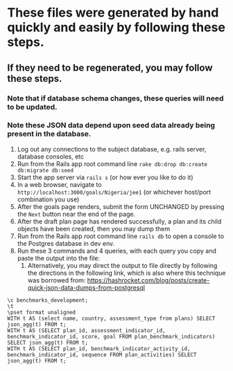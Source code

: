 # These files were generated by hand quickly and easily by following these steps.

## If they need to be regenerated, you may follow these steps.
### Note that if database schema changes, these queries will need to be updated.
### Note these JSON data depend upon seed data already being present in the database.

1. Log out any connections to the subject database, e.g. rails server, database consoles, etc 
1. Run from the Rails app root command line `rake db:drop db:create db:migrate db:seed`
1. Start the app server via `rails s` (or how ever you like to do it)
1. In a web browser, navigate to `http://localhost:3000/goals/Nigeria/jee1` (or whichever host/port combination you use)
1. After the goals page renders, submit the form UNCHANGED by pressing the `Next` button near the end of the page.
1. After the draft plan page has rendered successfully, a plan and its child objects have been created, then you may dump them
1. Run from the Rails app root command line `rails db` to open a console to the Postgres database in dev env.  
1. Run these 3 commands and 4 queries, with each query you copy and paste the output into the file:
   1. Alternatively, you may direct the output to file directly by following the 
directions in the following link, which is also where this technique was borrowed from:
https://hashrocket.com/blog/posts/create-quick-json-data-dumps-from-postgresql

```
\c benchmarks_development;
\t
\pset format unaligned
WITH t AS (select name, country, assessment_type from plans) SELECT json_agg(t) FROM t;
WITH t AS (SELECT plan_id, assessment_indicator_id, benchmark_indicator_id, score, goal FROM plan_benchmark_indicators) SELECT json_agg(t) FROM t;
WITH t AS (SELECT plan_id, benchmark_indicator_activity_id, benchmark_indicator_id, sequence FROM plan_activities) SELECT json_agg(t) FROM t;
```
 
